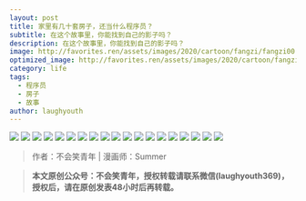 ```yaml
---
layout: post
title: 家里有几十套房子，还当什么程序员？
subtitle: 在这个故事里，你能找到自己的影子吗？
description: 在这个故事里，你能找到自己的影子吗？
image: http://favorites.ren/assets/images/2020/cartoon/fangzi/fangzi00.jpg
optimized_image: http://favorites.ren/assets/images/2020/cartoon/fangzi/fangzi00.jpg
category: life
tags:
  - 程序员
  - 房子
  - 故事
author: laughyouth
---
```


![](http://favorites.ren/assets/images/2020/cartoon/fangzi/fangzi01.jpg)
![](http://favorites.ren/assets/images/2020/cartoon/fangzi/fangzi02.jpg)
![](http://favorites.ren/assets/images/2020/cartoon/fangzi/fangzi03.jpg)
![](http://favorites.ren/assets/images/2020/cartoon/fangzi/fangzi04.jpg)
![](http://favorites.ren/assets/images/2020/cartoon/fangzi/fangzi05.jpg)
![](http://favorites.ren/assets/images/2020/cartoon/fangzi/fangzi06.jpg)
![](http://favorites.ren/assets/images/2020/cartoon/fangzi/fangzi07.jpg)
![](http://favorites.ren/assets/images/2020/cartoon/fangzi/fangzi08.jpg)
![](http://favorites.ren/assets/images/2020/cartoon/fangzi/fangzi09.jpg)
![](http://favorites.ren/assets/images/2020/cartoon/fangzi/fangzi10.jpg)
![](http://favorites.ren/assets/images/2020/cartoon/fangzi/fangzi11.jpg)
![](http://favorites.ren/assets/images/2020/cartoon/fangzi/fangzi12.jpg)
![](http://favorites.ren/assets/images/2020/cartoon/fangzi/fangzi13.jpg)
![](http://favorites.ren/assets/images/2020/cartoon/fangzi/fangzi14.jpg)
![](http://favorites.ren/assets/images/2020/cartoon/fangzi/fangzi15.jpg)
![](http://favorites.ren/assets/images/2020/cartoon/fangzi/fangzi16.jpg)
![](http://favorites.ren/assets/images/2020/cartoon/fangzi/fangzi17.jpg)
![](http://favorites.ren/assets/images/2020/cartoon/fangzi/fangzi18.jpg)
![](http://favorites.ren/assets/images/2020/cartoon/fangzi/fangzi19.jpg)

>作者：不会笑青年 | 漫画师：Summer

>**本文原创公众号：不会笑青年，授权转载请联系微信(laughyouth369)，授权后，请在原创发表48小时后再转载。**


